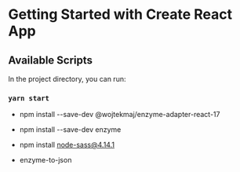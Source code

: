 # Getting Started with Create React App


## Available Scripts

In the project directory, you can run:

### `yarn start`

* npm install --save-dev @wojtekmaj/enzyme-adapter-react-17

* npm install --save-dev enzyme

* npm install node-sass@4.14.1

* enzyme-to-json